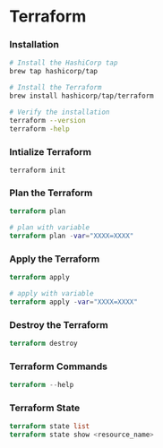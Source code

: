 # Terraform

### Installation

```bash {"id":"01HZBZ6B5BRJDHW3F4Z88BG346"}
# Install the HashiCorp tap
brew tap hashicorp/tap

# Install the Terraform
brew install hashicorp/tap/terraform

# Verify the installation
terraform --version
terraform -help
```

### Intialize Terraform

```hcl {"id":"01HZBZ6B5BRJDHW3F4ZA8W0MQQ"}
terraform init
```

### Plan the Terraform

```terraform {"id":"01HZBZ6B5BRJDHW3F4ZBE81EVZ"}
terraform plan

# plan with variable
terraform plan -var="XXXX=XXXX"
```

### Apply the Terraform

```terraform {"id":"01HZBZ6B5BRJDHW3F4ZEN0884S"}
terraform apply

# apply with variable
terraform apply -var="XXXX=XXXX"
```

### Destroy the Terraform

```terraform {"id":"01HZBZ6B5BRJDHW3F4ZJFBJY7M"}
terraform destroy
```

### Terraform Commands

```terraform {"id":"01HZBZ6B5BRJDHW3F4ZKK25K3G"}
terraform --help
```

### Terraform State

```terraform {"id":"01HZBZ6B5BRJDHW3F4ZPCS76TZ"}
terraform state list
terraform state show <resource_name>
```